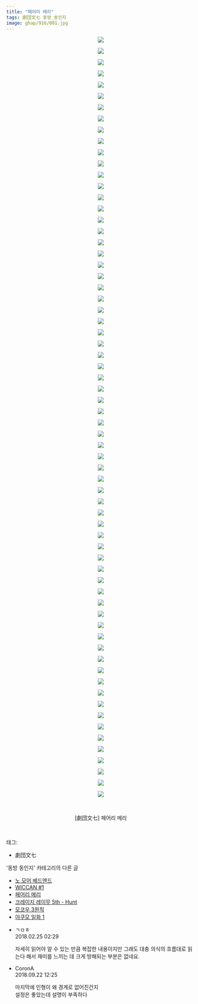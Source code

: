 ```yaml
---
title: "페어리 메리"
tags: 劇団文七 동방_동인지
image: ghap/916/001.jpg
---
```

<div class="article">
<p style="text-align: center; clear: none; float: none;"><img src="{{ site.nasurl }}/ghap/916/001.jpg"/></p>
<p style="text-align: center; clear: none; float: none;"><img src="{{ site.nasurl }}/ghap/916/002.jpg"/></p>
<p style="text-align: center; clear: none; float: none;"><img src="{{ site.nasurl }}/ghap/916/003.jpg"/></p>
<p style="text-align: center; clear: none; float: none;"><img src="{{ site.nasurl }}/ghap/916/004.jpg"/></p>
<p style="text-align: center; clear: none; float: none;"><img src="{{ site.nasurl }}/ghap/916/005.jpg"/></p>
<p style="text-align: center; clear: none; float: none;"><img src="{{ site.nasurl }}/ghap/916/006.jpg"/></p>
<p style="text-align: center; clear: none; float: none;"><img src="{{ site.nasurl }}/ghap/916/007.jpg"/></p>
<p style="text-align: center; clear: none; float: none;"><img src="{{ site.nasurl }}/ghap/916/008.jpg"/></p>
<p style="text-align: center; clear: none; float: none;"><img src="{{ site.nasurl }}/ghap/916/009.jpg"/></p>
<p style="text-align: center; clear: none; float: none;"><img src="{{ site.nasurl }}/ghap/916/010.jpg"/></p>
<p style="text-align: center; clear: none; float: none;"><img src="{{ site.nasurl }}/ghap/916/011.jpg"/></p>
<p style="text-align: center; clear: none; float: none;"><img src="{{ site.nasurl }}/ghap/916/012.jpg"/></p>
<p style="text-align: center; clear: none; float: none;"><img src="{{ site.nasurl }}/ghap/916/013.jpg"/></p>
<p style="text-align: center; clear: none; float: none;"><img src="{{ site.nasurl }}/ghap/916/014.jpg"/></p>
<p style="text-align: center; clear: none; float: none;"><img src="{{ site.nasurl }}/ghap/916/015.jpg"/></p>
<p style="text-align: center; clear: none; float: none;"><img src="{{ site.nasurl }}/ghap/916/016.jpg"/></p>
<p style="text-align: center; clear: none; float: none;"><img src="{{ site.nasurl }}/ghap/916/017.jpg"/></p>
<p style="text-align: center; clear: none; float: none;"><img src="{{ site.nasurl }}/ghap/916/018.jpg"/></p>
<p style="text-align: center; clear: none; float: none;"><img src="{{ site.nasurl }}/ghap/916/019.jpg"/></p>
<p style="text-align: center; clear: none; float: none;"><img src="{{ site.nasurl }}/ghap/916/020.jpg"/></p>
<p style="text-align: center; clear: none; float: none;"><img src="{{ site.nasurl }}/ghap/916/021.jpg"/></p>
<p style="text-align: center; clear: none; float: none;"><img src="{{ site.nasurl }}/ghap/916/022.jpg"/></p>
<p style="text-align: center; clear: none; float: none;"><img src="{{ site.nasurl }}/ghap/916/023.jpg"/></p>
<p style="text-align: center; clear: none; float: none;"><img src="{{ site.nasurl }}/ghap/916/024.jpg"/></p>
<p style="text-align: center; clear: none; float: none;"><img src="{{ site.nasurl }}/ghap/916/025.jpg"/></p>
<p style="text-align: center; clear: none; float: none;"><img src="{{ site.nasurl }}/ghap/916/026.jpg"/></p>
<p style="text-align: center; clear: none; float: none;"><img src="{{ site.nasurl }}/ghap/916/027.jpg"/></p>
<p style="text-align: center; clear: none; float: none;"><img src="{{ site.nasurl }}/ghap/916/028.jpg"/></p>
<p style="text-align: center; clear: none; float: none;"><img src="{{ site.nasurl }}/ghap/916/029.jpg"/></p>
<p style="text-align: center; clear: none; float: none;"><img src="{{ site.nasurl }}/ghap/916/030.jpg"/></p>
<p style="text-align: center; clear: none; float: none;"><img src="{{ site.nasurl }}/ghap/916/031.jpg"/></p>
<p style="text-align: center; clear: none; float: none;"><img src="{{ site.nasurl }}/ghap/916/032.jpg"/></p>
<p style="text-align: center; clear: none; float: none;"><img src="{{ site.nasurl }}/ghap/916/033.jpg"/></p>
<p style="text-align: center; clear: none; float: none;"><img src="{{ site.nasurl }}/ghap/916/034.jpg"/></p>
<p style="text-align: center; clear: none; float: none;"><img src="{{ site.nasurl }}/ghap/916/035.jpg"/></p>
<p style="text-align: center; clear: none; float: none;"><img src="{{ site.nasurl }}/ghap/916/036.jpg"/></p>
<p style="text-align: center; clear: none; float: none;"><img src="{{ site.nasurl }}/ghap/916/037.jpg"/></p>
<p style="text-align: center; clear: none; float: none;"><img src="{{ site.nasurl }}/ghap/916/038.jpg"/></p>
<p style="text-align: center; clear: none; float: none;"><img src="{{ site.nasurl }}/ghap/916/039.jpg"/></p>
<p style="text-align: center; clear: none; float: none;"><img src="{{ site.nasurl }}/ghap/916/040.jpg"/></p>
<p style="text-align: center; clear: none; float: none;"><img src="{{ site.nasurl }}/ghap/916/041.jpg"/></p>
<p style="text-align: center; clear: none; float: none;"><img src="{{ site.nasurl }}/ghap/916/042.jpg"/></p>
<p style="text-align: center; clear: none; float: none;"><img src="{{ site.nasurl }}/ghap/916/043.jpg"/></p>
<p style="text-align: center; clear: none; float: none;"><img src="{{ site.nasurl }}/ghap/916/044.jpg"/></p>
<p style="text-align: center; clear: none; float: none;"><img src="{{ site.nasurl }}/ghap/916/045.jpg"/></p>
<p style="text-align: center; clear: none; float: none;"><img src="{{ site.nasurl }}/ghap/916/046.jpg"/></p>
<p style="text-align: center; clear: none; float: none;"><img src="{{ site.nasurl }}/ghap/916/047.jpg"/></p>
<p style="text-align: center; clear: none; float: none;"><img src="{{ site.nasurl }}/ghap/916/048.jpg"/></p>
<p style="text-align: center; clear: none; float: none;"><img src="{{ site.nasurl }}/ghap/916/049.jpg"/></p>
<p style="text-align: center; clear: none; float: none;"><img src="{{ site.nasurl }}/ghap/916/050.jpg"/></p>
<p style="text-align: center; clear: none; float: none;"><img src="{{ site.nasurl }}/ghap/916/051.jpg"/></p>
<p style="text-align: center; clear: none; float: none;"><img src="{{ site.nasurl }}/ghap/916/052.jpg"/></p>
<p style="text-align: center; clear: none; float: none;"><img src="{{ site.nasurl }}/ghap/916/053.jpg"/></p>
<p style="text-align: center; clear: none; float: none;"><img src="{{ site.nasurl }}/ghap/916/054.jpg"/></p>
<p style="text-align: center; clear: none; float: none;"><img src="{{ site.nasurl }}/ghap/916/055.jpg"/></p>
<p style="text-align: center; clear: none; float: none;"><img src="{{ site.nasurl }}/ghap/916/056.jpg"/></p>
<p style="text-align: center; clear: none; float: none;"><img src="{{ site.nasurl }}/ghap/916/057.jpg"/></p>
<p style="text-align: center; clear: none; float: none;"><img src="{{ site.nasurl }}/ghap/916/058.jpg"/></p>
<p style="text-align: center; clear: none; float: none;"><img src="{{ site.nasurl }}/ghap/916/059.jpg"/></p>
<p style="text-align: center; clear: none; float: none;"><img src="{{ site.nasurl }}/ghap/916/060.jpg"/></p>
<p style="text-align: center; clear: none; float: none;"><img src="{{ site.nasurl }}/ghap/916/061.jpg"/></p>
<p style="text-align: center; clear: none; float: none;"><img src="{{ site.nasurl }}/ghap/916/062.jpg"/></p>
<p style="text-align: center; clear: none; float: none;"><img src="{{ site.nasurl }}/ghap/916/063.jpg"/></p>
<p style="text-align: center; clear: none; float: none;"><img src="{{ site.nasurl }}/ghap/916/064.jpg"/></p>
<p style="text-align: center; clear: none; float: none;"><img src="{{ site.nasurl }}/ghap/916/065.jpg"/></p>
<p style="text-align: center; clear: none; float: none;"><img src="{{ site.nasurl }}/ghap/916/066.jpg"/></p>
<p style="text-align: center; clear: none; float: none;"><img src="{{ site.nasurl }}/ghap/916/067.jpg"/></p>
<p style="text-align: center; clear: none; float: none;"><img src="{{ site.nasurl }}/ghap/916/068.jpg"/></p>
<p style="text-align: center; clear: none; float: none;"><br/></p>
<p style="text-align: center; clear: none; float: none;">[劇団文七] 페어리 메리</p>
<p><br/></p>
</div><div class="tagTrail">
<p>태그: </p>
<ul>
<li>劇団文七</li>
</ul>
</div><div class="another">
<p>'동방 동인지' 카테고리의 다른 글</p>
<ul>
<li><a href="/2016-07-18-ghap_918">노 모어 베드엔드</a></li>
<li><a href="/2016-07-18-ghap_917">WICCAN #1</a></li>
<li><a href="/2016-07-18-ghap_916">페어리 메리</a></li>
<li><a href="/2016-07-18-ghap_915">크레이지 레이무 5th - Hunt</a></li>
<li><a href="/2016-07-17-ghap_913">모코우 3원칙</a></li>
<li><a href="/2016-07-17-ghap_912">야쿠모 일화 1</a></li>
</ul>
</div><div class="cb_module cb_fluid">
<div class="cb_wrt cb_profile">
<div class="comment">
<ul>
<li class="cb_thumb_off" id="comment15206189">
<div class="cb_comment_area">
<div class="cb_info_area">
<div class="cb_section">
<span class="cb_nick_name">ㄱㅁㅎ</span>
</div>
<div class="cb_section">
<span class="cb_date">2018.02.25 02:29 </span>
</div>
</div>
<div class="cb_dsc_comment">
<p class="cb_dsc">
											자세히 읽어야 알 수 있는 만큼 복잡한 내용이지만 그래도 대충 의식의 흐름대로 읽는다 해서 재미를 느끼는 데 크게 방해되는 부분은 없네요.
										</p>
</div>
</div></li>
<li class="cb_thumb_off" id="comment15338000">
<div class="cb_comment_area">
<div class="cb_info_area">
<div class="cb_section">
<span class="cb_nick_name">CoronA</span>
</div>
<div class="cb_section">
<span class="cb_date">2018.09.22 12:25 </span>
</div>
</div>
<div class="cb_dsc_comment">
<p class="cb_dsc">
											마지막에 인형이 왜 경계로 없어진건지<br/>
설정은 좋았는데 설명이 부족하다
										</p>
</div>
</div></li>
</ul>
</div>
</div><!-- commentList close -->
</div>